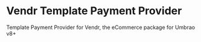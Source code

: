 # Vendr Template Payment Provider

Template Payment Provider for Vendr, the eCommerce package for Umbrao v8+
